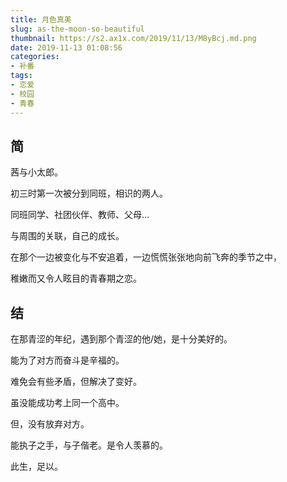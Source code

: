 ```yaml
---
title: 月色真美
slug: as-the-moon-so-beautiful
thumbnail: https://s2.ax1x.com/2019/11/13/M8yBcj.md.png
date: 2019-11-13 01:08:56
categories:
- 补番
tags:
- 恋爱
- 校园
- 青春
---
```


## 简

茜与小太郎。

初三时第一次被分到同班，相识的两人。

同班同学、社团伙伴、教师、父母…

与周围的关联，自己的成长。

在那个一边被变化与不安追着，一边慌慌张张地向前飞奔的季节之中，

稚嫩而又令人眩目的青春期之恋。


## 结

在那青涩的年纪，遇到那个青涩的他/她，是十分美好的。

能为了对方而奋斗是辛福的。

难免会有些矛盾，但解决了变好。

虽没能成功考上同一个高中。

但，没有放弃对方。

能执子之手，与子偕老。是令人羡慕的。

此生，足以。
